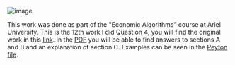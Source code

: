 ![image](https://user-images.githubusercontent.com/57855070/102347040-826a6b00-3fa8-11eb-86b4-4cd80509b9e9.png) <br />

This work was done as part of the "Economic Algorithms" course at Ariel University.
This is the 12th work I did Question 4, you will find the original work in this [link](https://github.com/erelsgl-at-ariel/algorithms-5781/blob/master/11-trading-cycles/homework.pdf).
In the [PDF](https://github.com/TomLatin/Economic_Algorithms-_Ex12/blob/main/Answers.pdf) you will be able to find answers to sections A and B and an explanation of section C.
Examples can be seen in the [Peyton file](https://github.com/TomLatin/Economic_Algorithms-_Ex12/blob/main/main.py).
